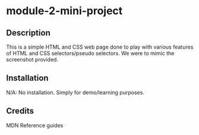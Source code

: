 # module-2-mini-project

## Description

This is a simple HTML and CSS web page done to play with various features of HTML and CSS selectors/pseudo selectors. We were to mimic the screenshot provided.

## Installation

N/A: No installation. Simply for demo/learning purposes.


## Credits

MDN Reference guides